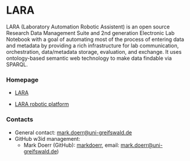 LARA
=====

LARA (Laboratory Automation Robotic Assistent) is an open source Research Data Management Suite and 2nd generation Electronic Lab Notebook with a goal of automating most of the process of entering data and metadata by providing a rich infrastructure for lab communication, orchestration, data/metadata storage, evaluation, and exchange. It uses ontology-based semantic web technology to make data findable via SPARQL.


### Homepage

* [LARA](https://gitlab.com/LARAsuite/)

* [LARA robotic platform](https://lara.uni-greifswald.de/)


### Contacts

* General contact: [mark.doerr@uni-greifswald.de](mailto:mark.doerr@uni-greifswald.de)
* GitHub w3id management:
  * Mark Doerr (GitHub): [markdoerr](https://github.com/markdoerr), email: <mark.doerr@uni-greifswald.de>)

